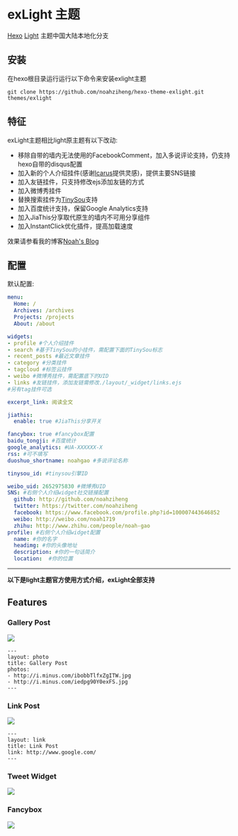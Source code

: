 # exLight 主题

[Hexo](http://hexo.io) [Light](https://github.com/hexojs/hexo-theme-light) 主题中国大陆本地化分支

## 安装

在hexo根目录运行运行以下命令来安装exlight主题

```
git clone https://github.com/noahziheng/hexo-theme-exlight.git themes/exlight
```

## 特征

exLight主题相比light原主题有以下改动:  
 * 移除自带的墙内无法使用的FacebookComment，加入多说评论支持，仍支持hexo自带的disqus配置
 * 加入新的个人介绍挂件(感谢[Icarus](http://blog.zhangruipeng.me/hexo-theme-icarus/)提供灵感)，提供主要SNS链接
 * 加入友链挂件，只支持修改ejs添加友链的方式
 * 加入微博秀挂件
 * 替换搜索挂件为[TinySou](http://tinysou.com/)支持
 * 加入百度统计支持，保留Google Analytics支持
 * 加入JiaThis分享取代原生的墙内不可用分享组件
 * 加入InstantClick优化插件，提高加载速度

效果请参看我的博客[Noah's Blog](http://noahgao.net)  

## 配置

默认配置:

``` yaml
menu:
  Home: /
  Archives: /archives
  Projects: /projects
  About: /about

widgets:
- profile #个人介绍挂件
- search #基于TinySou的小挂件，需配置下面的TinySou标志
- recent_posts #最近文章挂件
- category #分类挂件
- tagcloud #标签云挂件
- weibo #微博秀挂件，需配置底下的UID
- links #友链挂件，添加友链需修改./layout/_widget/links.ejs
#另有tag挂件可选

excerpt_link: 阅读全文

jiathis:
  enable: true #JiaThis分享开关

fancybox: true #fancybox配置
baidu_tongji: #百度统计
google_analytics: #UA-XXXXXX-X
rss: #可不填写
duoshuo_shortname: noahgao #多说评论名称

tinysou_id: #tinysou引擎ID

weibo_uid: 2652975830 #微博秀UID
SNS: #右侧个人介绍widget社交链接配置
  github: http://github.com/noahziheng
  twitter: https://twitter.com/noahziheng
  facebook: https://www.facebook.com/profile.php?id=100007443646852
  weibo: http://weibo.com/noah1719
  zhihu: http://www.zhihu.com/people/noah-gao
profile: #右侧个人介绍widget配置
  name: #你的名字
  headimg: #你的头像地址
  description: #你的一句话简介
  location:  #你的位置
```
---
**以下是light主题官方使用方式介绍，exLight全部支持**
## Features

### Gallery Post

![](http://i.minus.com/ibp6Hbytwgof9y.jpg)

```
---
layout: photo
title: Gallery Post
photos:
- http://i.minus.com/ibobbTlfxZgITW.jpg
- http://i.minus.com/iedpg90Y0exFS.jpg
---
```

### Link Post

![](http://i.minus.com/i7hBbGqh14EWo.png)

```
---
layout: link
title: Link Post
link: http://www.google.com/
---
```

### Tweet Widget

![](http://i.minus.com/iMC8EyF9y0Y3y.PNG)

### Fancybox

![](http://i.minus.com/iHv7h7rZNqHvo.PNG)

[Hexo]: http://zespia.tw/hexo/
[Fancybox]: http://fancyapps.com/fancybox/